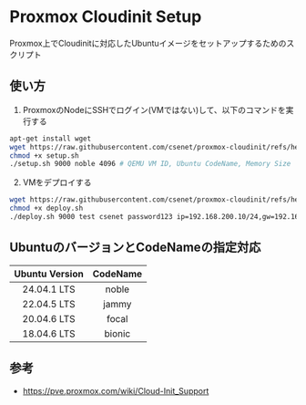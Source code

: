 # Proxmox Cloudinit Setup

Proxmox上でCloudinitに対応したUbuntuイメージをセットアップするためのスクリプト

## 使い方

1. ProxmoxのNodeにSSHでログイン(VMではない)して、以下のコマンドを実行する
```bash
apt-get install wget
wget https://raw.githubusercontent.com/csenet/proxmox-cloudinit/refs/heads/main/setup.sh
chmod +x setup.sh
./setup.sh 9000 noble 4096 # QEMU VM ID, Ubuntu CodeName, Memory Size
```
2. VMをデプロイする
```bash
wget https://raw.githubusercontent.com/csenet/proxmox-cloudinit/refs/heads/main/deploy.sh
chmod +x deploy.sh
./deploy.sh 9000 test csenet password123 ip=192.168.200.10/24,gw=192.168.200.1 200
```


## UbuntuのバージョンとCodeNameの指定対応

| Ubuntu Version | CodeName |
|:--------------:|:--------:|
| 24.04.1 LTS | noble |
| 22.04.5 LTS | jammy |
| 20.04.6 LTS | focal |
| 18.04.6 LTS | bionic |

## 参考
- https://pve.proxmox.com/wiki/Cloud-Init_Support